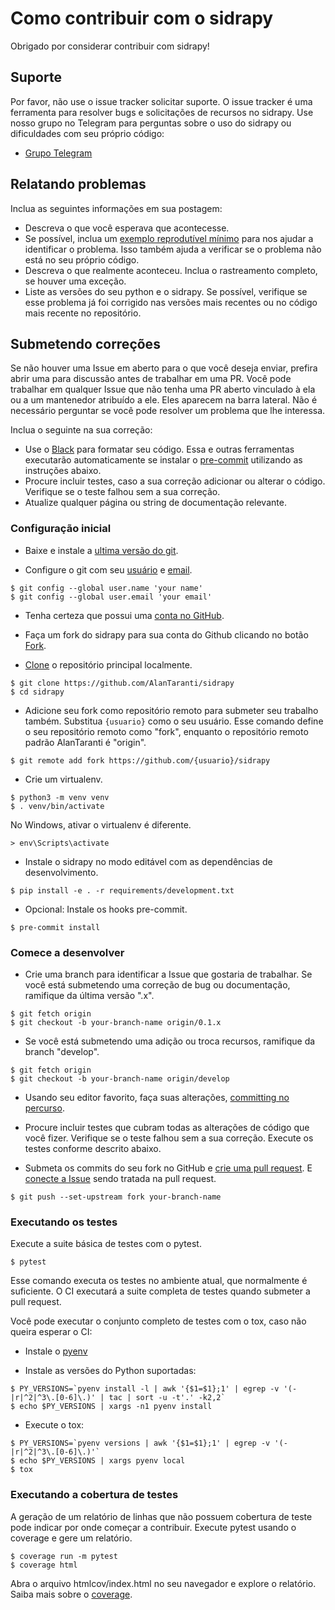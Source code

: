 # Como contribuir com o sidrapy
Obrigado por considerar contribuir com sidrapy!

## Suporte
Por favor, não use o issue tracker solicitar suporte.
O issue tracker é uma ferramenta para resolver bugs e solicitações de recursos no sidrapy.
Use nosso grupo no Telegram para perguntas sobre o uso do sidrapy ou dificuldades com seu próprio código:
* [Grupo Telegram](https://t.me/joinchat/AmdQix1KKeZ5KGpsKVFsKw)

## Relatando problemas
Inclua as seguintes informações em sua postagem:
* Descreva o que você esperava que acontecesse.
* Se possível, inclua um [exemplo reprodutível mínimo](https://pt.stackoverflow.com/help/minimal-reproducible-example) para nos ajudar a identificar o problema.
Isso também ajuda a verificar se o problema não está no seu próprio código.
* Descreva o que realmente aconteceu. Inclua o rastreamento completo, se houver uma exceção.
* Liste as versões do seu python e o sidrapy.
Se possível, verifique se esse problema já foi corrigido nas versões mais recentes ou no código mais recente no repositório.

## Submetendo correções
Se não houver uma Issue em aberto para o que você deseja enviar, prefira abrir uma para discussão antes de trabalhar em uma PR.
Você pode trabalhar em qualquer Issue que não tenha uma PR aberto vinculado à ela ou a um mantenedor atribuído a ele.
Eles aparecem na barra lateral.
Não é necessário perguntar se você pode resolver um problema que lhe interessa.

Inclua o seguinte na sua correção:
* Use o [Black](https://black.readthedocs.io/) para formatar seu código. Essa e outras ferramentas executarão automaticamente se instalar o [pre-commit](https://pre-commit.com/) utilizando as instruções abaixo.
* Procure incluir testes, caso a sua correção adicionar ou alterar o código. Verifique se o teste falhou sem a sua correção.
* Atualize qualquer página ou string de documentação relevante.

### Configuração inicial
* Baixe e instale a [ultima versão do git](https://git-scm.com/downloads).

* Configure o git com seu [usuário](https://help.github.com/pt/github/using-git/setting-your-username-in-git) e [email](https://help.github.com/pt/github/setting-up-and-managing-your-github-user-account/setting-your-commit-email-address).
```shell script
$ git config --global user.name 'your name'
$ git config --global user.email 'your email'
```

* Tenha certeza que possui uma [conta no GitHub](https://github.com/join).

* Faça um fork do sidrapy para sua conta do Github clicando no botão [Fork](https://github.com/AlanTaranti/sidrapy/fork).

* [Clone](https://help.github.com/pt/github/getting-started-with-github/fork-a-repo#step-2-create-a-local-clone-of-your-fork) o repositório principal localmente.
```shell script
$ git clone https://github.com/AlanTaranti/sidrapy
$ cd sidrapy
```

* Adicione seu fork como repositório remoto para submeter seu trabalho também. Substitua `{usuario}` como o seu usuário.
Esse comando define o seu repositório remoto como "fork", enquanto o repositório remoto padrão AlanTaranti é "origin".
```shell script
$ git remote add fork https://github.com/{usuario}/sidrapy
```

* Crie um virtualenv.
```shell script
$ python3 -m venv venv
$ . venv/bin/activate
```

No Windows, ativar o virtualenv é diferente.
```shell script
> env\Scripts\activate
```

* Instale o sidrapy no modo editável com as dependências de desenvolvimento.
```shell script
$ pip install -e . -r requirements/development.txt
```

* Opcional: Instale os hooks pre-commit.
```shell script
$ pre-commit install
```

### Comece a desenvolver

* Crie uma branch para identificar a Issue que gostaria de trabalhar.
Se você está submetendo uma correção de bug ou documentação, ramifique da última versão ".x".
```shell script
$ git fetch origin
$ git checkout -b your-branch-name origin/0.1.x
```

* Se você está submetendo uma adição ou troca recursos, ramifique da branch "develop".
```shell script
$ git fetch origin
$ git checkout -b your-branch-name origin/develop
```

* Usando seu editor favorito, faça suas alterações, [committing no percurso](https://dont-be-afraid-to-commit.readthedocs.io/en/latest/git/commandlinegit.html#commit-your-changes).

* Procure incluir testes que cubram todas as alterações de código que você fizer.
Verifique se o teste falhou sem a sua correção. Execute os testes conforme descrito abaixo.

* Submeta os commits do seu fork no GitHub e [crie uma pull request](https://help.github.com/pt/articles/creating-a-pull-request).
E [conecte a Issue](https://docs.github.com/en/issues/tracking-your-work-with-issues/linking-a-pull-request-to-an-issue) sendo tratada na pull request.
```shell script
$ git push --set-upstream fork your-branch-name
```

### Executando os testes
Execute a suite básica de testes com o pytest.
```shell script
$ pytest
```
Esse comando executa os testes no ambiente atual, que normalmente é suficiente.
O CI executará a suite completa de testes quando submeter a pull request.

Você pode executar o conjunto completo de testes com o tox, caso não queira esperar o CI:

* Instale o [pyenv](https://github.com/pyenv/pyenv-installer)

* Instale as versões do Python suportadas:
```shell script
$ PY_VERSIONS=`pyenv install -l | awk '{$1=$1};1' | egrep -v '(-|r|^2|^3\.[0-6]\.)' | tac | sort -u -t'.' -k2,2`
$ echo $PY_VERSIONS | xargs -n1 pyenv install
```

* Execute o tox:
```shell script
$ PY_VERSIONS=`pyenv versions | awk '{$1=$1};1' | egrep -v '(-|r|^2|^3\.[0-6]\.)'`
$ echo $PY_VERSIONS | xargs pyenv local
$ tox
```

### Executando a cobertura de testes
A geração de um relatório de linhas que não possuem cobertura de teste pode indicar por onde começar a contribuir.
Execute pytest usando o coverage e gere um relatório.
```shell script
$ coverage run -m pytest
$ coverage html
```
Abra o arquivo htmlcov/index.html no seu navegador e explore o relatório.
Saiba mais sobre o [coverage](https://coverage.readthedocs.io/).
